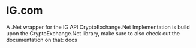 # IG.com
A .Net wrapper for the IG API 
CryptoExchange.Net
Implementation is build upon the CryptoExchange.Net library, make sure to also check out the documentation on that: docs
 
 

